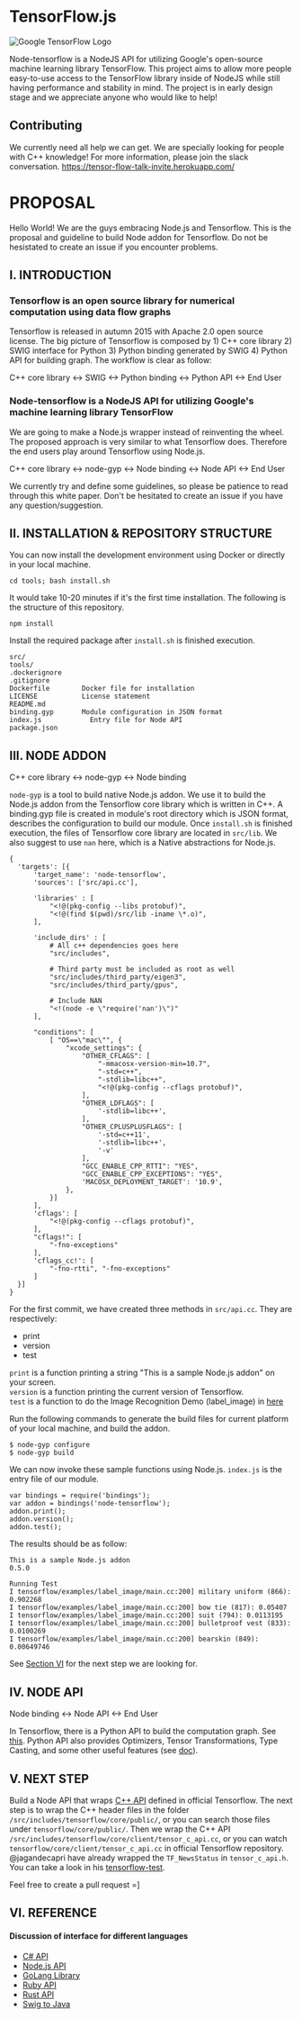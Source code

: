 # TensorFlow.js
![Google TensorFlow Logo](https://i.imgur.com/QOQlMfn.jpg)

Node-tensorflow is a NodeJS API for utilizing Google's open-source machine learning library TensorFlow.
This project aims to allow more people easy-to-use access to the TensorFlow library inside of NodeJS while still having performance and stability in mind. The project is in early design stage and we appreciate anyone who would like to help!

## Contributing
We currently need all help we can get. We are specially looking for people with C++ knowledge!
For more information, please join the slack conversation.
https://tensor-flow-talk-invite.herokuapp.com/

# PROPOSAL

Hello World! We are the guys embracing Node.js and Tensorflow.
This is the proposal and guideline to build Node addon for Tensorflow.
Do not be hesistated to create an issue if you encounter problems.

## I. INTRODUCTION

### Tensorflow is an open source library for numerical computation using data flow graphs

Tensorflow is released in autumn 2015 with Apache 2.0 open source license. The big picture of Tensorflow is composed by 1) C++ core library 2) SWIG interface for Python 3) Python binding generated by SWIG 4) Python API for building graph. The workflow is clear as follow:

C++ core library <-> SWIG <-> Python binding <-> Python API <-> End User

### Node-tensorflow is a NodeJS API for utilizing Google's machine learning library TensorFlow

We are going to make a Node.js wrapper instead of reinventing the wheel. The proposed approach is very similar to what Tensorflow does. Therefore the end users play around Tensorflow using Node.js.

C++ core library <-> node-gyp <-> Node binding <-> Node API <-> End User

We currently try and define some guidelines, so please be patience to read through this white paper. Don't be hesitated to create an issue if you have any question/suggestion.

## II. INSTALLATION & REPOSITORY STRUCTURE

You can now install the development environment using Docker or directly in your local machine.

`cd tools; bash install.sh`

It would take 10-20 minutes if it's the first time installation. The following is the structure of this repository.

`npm install`

Install the required package after `install.sh` is finished execution.

```
src/              
tools/	           
.dockerignore	    
.gitignore	      
Dockerfile        Docker file for installation
LICENSE	          License statement
README.md	        
binding.gyp	      Module configuration in JSON format
index.js	        Entry file for Node API
package.json      
```

## III. NODE ADDON

C++ core library <-> node-gyp <-> Node binding

`node-gyp` is a tool to build native Node.js addon. We use it to build the Node.js addon from the Tensorflow core library which is written in C++. A binding.gyp file is created in module's root directory which is JSON format, describes the configuration to build our module. Once `install.sh` is finished execution, the files of Tensorflow core library are located in `src/lib`. We also suggest to use `nan` here, which is a Native abstractions for Node.js.

```
{                                                                    
  'targets': [{
      'target_name': 'node-tensorflow',
      'sources': ['src/api.cc'],

      'libraries' : [
          "<!@(pkg-config --libs protobuf)",
          "<!@(find $(pwd)/src/lib -iname \*.o)",
      ],

      'include_dirs' : [
          # All c++ dependencies goes here
          "src/includes",

          # Third party must be included as root as well
          "src/includes/third_party/eigen3",
          "src/includes/third_party/gpus",

          # Include NAN
          "<!(node -e \"require('nan')\")"
      ],

      "conditions": [
          [ "OS==\"mac\"", {
              "xcode_settings": {
                  "OTHER_CFLAGS": [
                      "-mmacosx-version-min=10.7",
                      "-std=c++",
                      "-stdlib=libc++",
                      "<!@(pkg-config --cflags protobuf)",
                  ],
                  "OTHER_LDFLAGS": [
                      '-stdlib=libc++',
                  ],
                  "OTHER_CPLUSPLUSFLAGS": [
                      '-std=c++11',
                      '-stdlib=libc++',
                      '-v'
                  ],
                  "GCC_ENABLE_CPP_RTTI": "YES",
                  "GCC_ENABLE_CPP_EXCEPTIONS": "YES",
                  'MACOSX_DEPLOYMENT_TARGET': '10.9',
              },
          }]
      ],
      'cflags': [
          "<!@(pkg-config --cflags protobuf)",
      ],
      "cflags!": [
          "-fno-exceptions"
      ],
      'cflags_cc!': [
          "-fno-rtti", "-fno-exceptions"
      ]
  }]
}
```

For the first commit, we have created three methods in `src/api.cc`. They are respectively:

+ print
+ version
+ test

`print` is a function printing a string "This is a sample Node.js addon" on your screen.<br/>
`version` is a function printing the current version of Tensorflow.<br/>
`test` is a function to do the Image Recognition Demo (label_image) in [here](https://github.com/tensorflow/tensorflow/tree/master/tensorflow/examples/label_image) <br/>

Run the following commands to generate the build files for current platform of your local machine, and build the addon.

```
$ node-gyp configure
$ node-gyp build
```

We can now invoke these sample functions using Node.js. `index.js` is the entry file of our module. 

```
var bindings = require('bindings');
var addon = bindings('node-tensorflow');
addon.print();
addon.version();                               
addon.test();
```

The results should be as follow:

```
This is a sample Node.js addon
0.5.0

Running Test
I tensorflow/examples/label_image/main.cc:200] military uniform (866): 0.902268
I tensorflow/examples/label_image/main.cc:200] bow tie (817): 0.05407
I tensorflow/examples/label_image/main.cc:200] suit (794): 0.0113195
I tensorflow/examples/label_image/main.cc:200] bulletproof vest (833): 0.0100269
I tensorflow/examples/label_image/main.cc:200] bearskin (849): 0.00649746
```

See [Section VI](#v-next-step) for the next step we are looking for.

## IV. NODE API

Node binding <-> Node API <-> End User

In Tensorflow, there is a Python API to build the computation graph. See [this](https://www.tensorflow.org/versions/master/api_docs/cc/index.html). Python API also provides Optimizers, Tensor Transformations, Type Casting, and some other useful features (see [doc](https://www.tensorflow.org/versions/master/api_docs/python/array_ops.html)). 

## V. NEXT STEP

Build a Node API that wraps [C++ API](https://tensorflow.googlesource.com/tensorflow/+/master/tensorflow/g3doc/api_docs/cc/index.md) defined in official Tensorflow. The next step is to wrap the C++ header files in the folder `/src/includes/tensorflow/core/public/`, or you can search those files under `tensorflow/core/public/`. Then we wrap the C++ API `/src/includes/tensorflow/core/client/tensor_c_api.cc`, or you can watch `tensorflow/core/client/tensor_c_api.cc` in official Tensorflow repository. @jagandecapri have already wrapped the `TF_NewsStatus` in `tensor_c_api.h`. You can take a look in his [tensorflow-test](https://github.com/jagandecapri/tensorflow-test).

Feel free to create a pull request =]

## VI. REFERENCE

#### Discussion of interface for different languages

+ [C# API](https://github.com/tensorflow/tensorflow/issues/18)
+ [Node.js API](https://github.com/tensorflow/tensorflow/issues/37)
+ [GoLang Library](https://groups.google.com/a/tensorflow.org/d/topic/discuss/GMd-Am_u9KE/discussion)
+ [Ruby API](https://github.com/tensorflow/tensorflow/issues/50)
+ [Rust API](https://github.com/tensorflow/tensorflow/issues/388)
+ [Swig to Java](https://github.com/tensorflow/tensorflow/issues/5)